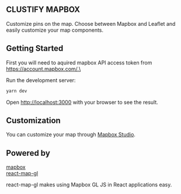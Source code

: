 ## CLUSTIFY MAPBOX

Customize pins on the map. Choose between Mapbox and Leaflet and easily customize your map components.

## Getting Started

First you will need to aquired mapbox API access token from https://account.mapbox.com/.\

Run the development server:

```bash
yarn dev
```

Open [http://localhost:3000](http://localhost:3000) with your browser to see the result.

## Customization

You can customize your map through [Mapbox Studio](https://studio.mapbox.com/).

## Powered by

[mapbox](https://docs.mapbox.com/)\
[react-map-gl](https://visgl.github.io/react-map-gl/docs/get-started)

react-map-gl makes using Mapbox GL JS in React applications easy.
